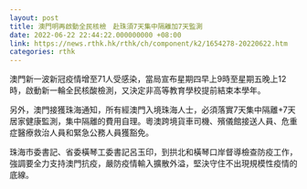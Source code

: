 ```yaml
---
layout: post
title: 澳門明再啟動全民核檢　赴珠須7天集中隔離加7天監測
date: 2022-06-22 22:44:22.000000000 +08:00
link: https://news.rthk.hk/rthk/ch/component/k2/1654278-20220622.htm
categories: rthk
---
```


澳門新一波新冠疫情增至71人受感染，當局宣布星期四早上9時至星期五晚上12時，啟動新一輪全民核酸檢測，又決定非高等教育學校提前結束本學年。

另外，澳門接獲珠海通知，所有經澳門入境珠海人士，必須落實7天集中隔離+7天居家健康監測，集中隔離的費用自理。粵澳跨境貨車司機、殯儀館接送人員、危重症醫療救治人員和緊急公務人員獲豁免。

珠海市委書記、省委橫琴工委書記呂玉印，到拱北和橫琴口岸督導檢查防疫工作，強調要全力支持澳門抗疫，嚴防疫情輸入擴散外溢，堅決守住不出現規模性疫情的底線。
